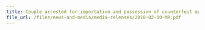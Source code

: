 ```yaml
---
title: Couple arrested for importation and possession of counterfeit apparels for the purpose of trade 
file_url: /files/news-and-media/media-releases/2018-02-10-MR.pdf
---
```

